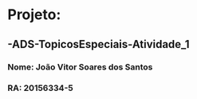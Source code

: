 # Projeto:
## -ADS-TopicosEspeciais-Atividade_1



### Nome: João Vitor Soares dos Santos
### RA: 20156334-5
